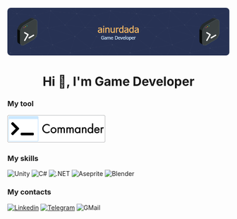 <p align="center">
<img src="Images/github-header-image.png">
<h1 align="center">Hi 👾, I'm Game Developer</h1> 
</p> 

### My tool
[![Commander](Images/CommanderLabel222_new.png)](https://github.com/ainurdada/com.dada.commander)

### My skills  
![Unity](https://img.shields.io/badge/Unity-273254?style=for-the-badge&logo=unity)
![C#](https://img.shields.io/badge/C%23-273254?style=for-the-badge&logo=csharp&logoColor=1D9E25)
![.NET](https://img.shields.io/badge/.NET-273254?style=for-the-badge&logo=.net&logoColor=00ABE6)
![Aseprite](https://img.shields.io/badge/Aseprite-273254?style=for-the-badge&logo=aseprite&logoColor=7D929E)
![Blender](https://img.shields.io/badge/blender-273254?style=for-the-badge&logo=blender&logoColor=F5792A)

### My contacts  
[![Linkedin](https://img.shields.io/badge/LinkedIn-273254?style=for-the-badge&logo=LinkedIn)]([https://t.me/ainurdada](https://www.linkedin.com/in/ainurdada/))
[![Telegram](https://img.shields.io/badge/Telegram-273254?style=for-the-badge&logo=Telegram)](https://t.me/ainurdada)
![GMail](https://img.shields.io/badge/gmail-273254?style=for-the-badge&logo=GMail)
